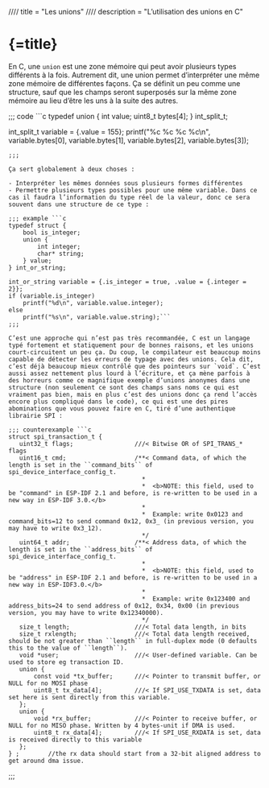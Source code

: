 //// title = "Les unions"
//// description = "L’utilisation des unions en C"

# {=title}

En C, une `union` est une zone mémoire qui peut avoir plusieurs types différents à la fois. Autrement dit, une union permet d’interpréter une même zone mémoire de différentes façons. Ça se définit un peu comme une structure, sauf que les champs seront superposés sur la même zone mémoire au lieu d’être les uns à la suite des autres.

;;; code ```c
typedef union {
	int value;
	uint8_t bytes[4];
} int_split_t;

int_split_t variable = {.value = 155};
printf("%c %c %c %c\n", variable.bytes[0], variable.bytes[1], variable.bytes[2], variable.bytes[3]);
```
;;;

Ça sert globalement à deux choses :

- Interpréter les mêmes données sous plusieurs formes différentes
- Permettre plusieurs types possibles pour une même variable. Dans ce cas il faudra l’information du type réel de la valeur, donc ce sera souvent dans une structure de ce type :

;;; example ```c
typedef struct {
	bool is_integer;
	union {
		int integer;
		char* string;
	} value;
} int_or_string;

int_or_string variable = {.is_integer = true, .value = {.integer = 2}};
if (variable.is_integer)
	printf("%d\n", variable.value.integer);
else
	printf("%s\n", variable.value.string);```
;;;

C’est une approche qui n’est pas très recommandée, C est un langage typé fortement et statiquement pour de bonnes raisons, et les unions court-circuitent un peu ça. Du coup, le compilateur est beaucoup moins capable de détecter les erreurs de typage avec des unions. Cela dit, c’est déjà beaucoup mieux contrôlé que des pointeurs sur `void`. C’est aussi assez nettement plus lourd à l’écriture, et ça mène parfois à des horreurs comme ce magnifique exemple d’unions anonymes dans une structure (non seulement ce sont des champs sans noms ce qui est vraiment pas bien, mais en plus c’est des unions donc ça rend l’accès encore plus compliqué dans le code), ce qui est une des pires abominations que vous pouvez faire en C, tiré d’une authentique librairie SPI :

;;; counterexample ```c
struct spi_transaction_t {
   uint32_t flags;                 ///< Bitwise OR of SPI_TRANS_* flags
   uint16_t cmd;                   /**< Command data, of which the length is set in the ``command_bits`` of spi_device_interface_config_t.
                                     *
                                     *  <b>NOTE: this field, used to be "command" in ESP-IDF 2.1 and before, is re-written to be used in a new way in ESP-IDF 3.0.</b>
                                     *
                                     *  Example: write 0x0123 and command_bits=12 to send command 0x12, 0x3_ (in previous version, you may have to write 0x3_12).
                                     */
   uint64_t addr;                  /**< Address data, of which the length is set in the ``address_bits`` of spi_device_interface_config_t.
                                     *
                                     *  <b>NOTE: this field, used to be "address" in ESP-IDF 2.1 and before, is re-written to be used in a new way in ESP-IDF3.0.</b>
                                     *
                                     *  Example: write 0x123400 and address_bits=24 to send address of 0x12, 0x34, 0x00 (in previous version, you may have to write 0x12340000).
                                     */
   size_t length;                  ///< Total data length, in bits
   size_t rxlength;                ///< Total data length received, should be not greater than ``length`` in full-duplex mode (0 defaults this to the value of ``length``).
   void *user;                     ///< User-defined variable. Can be used to store eg transaction ID.
   union {
       const void *tx_buffer;      ///< Pointer to transmit buffer, or NULL for no MOSI phase
       uint8_t tx_data[4];         ///< If SPI_USE_TXDATA is set, data set here is sent directly from this variable.
   };
   union {
       void *rx_buffer;            ///< Pointer to receive buffer, or NULL for no MISO phase. Written by 4 bytes-unit if DMA is used.
       uint8_t rx_data[4];         ///< If SPI_USE_RXDATA is set, data is received directly to this variable
   };
} ;        //the rx data should start from a 32-bit aligned address to get around dma issue.
```
;;;
